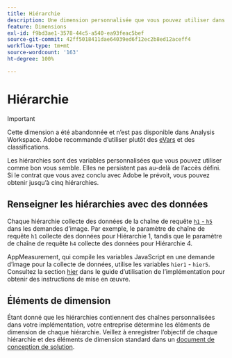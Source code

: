 ```yaml
---
title: Hiérarchie
description: Une dimension personnalisée que vous pouvez utiliser dans les rapports.
feature: Dimensions
exl-id: f9bd3ae1-3578-44c5-a540-ea93feac5bef
source-git-commit: 42ff5018411dae64039ed6f12ec2b8ed12aceff4
workflow-type: tm+mt
source-wordcount: '163'
ht-degree: 100%

---
```


# Hiérarchie

>[!IMPORTANT]
>
>Cette dimension a été abandonnée et n’est pas disponible dans Analysis Workspace. Adobe recommande d’utiliser plutôt des [eVars](evar.md) et des classifications.

Les hiérarchies sont des variables personnalisées que vous pouvez utiliser comme bon vous semble. Elles ne persistent pas au-delà de l’accès défini. Si le contrat que vous avez conclu avec Adobe le prévoit, vous pouvez obtenir jusqu’à cinq hiérarchies.

## Renseigner les hiérarchies avec des données

Chaque hiérarchie collecte des données de la chaîne de requête [`h1` - `h5` ](/help/implement/validate/query-parameters.md) dans les demandes d’image. Par exemple, le paramètre de chaîne de requête `h1` collecte des données pour Hiérarchie 1, tandis que le paramètre de chaîne de requête `h4` collecte des données pour Hiérarchie 4.

AppMeasurement, qui compile les variables JavaScript en une demande d’image pour la collecte de données, utilise les variables `hier1` - `hier5`. Consultez la section [hier](/help/implement/vars/page-vars/hier.md) dans le guide d’utilisation de l’implémentation pour obtenir des instructions de mise en œuvre.

## Éléments de dimension

Étant donné que les hiérarchies contiennent des chaînes personnalisées dans votre implémentation, votre entreprise détermine les éléments de dimension de chaque hiérarchie. Veillez à enregistrer l’objectif de chaque hiérarchie et des éléments de dimension standard dans un [document de conception de solution](/help/implement/prepare/solution-design.md).
